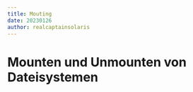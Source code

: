 ```yaml
---
title: Mouting
date: 20230126
author: realcaptainsolaris 
---
```


# Mounten und Unmounten von Dateisystemen

